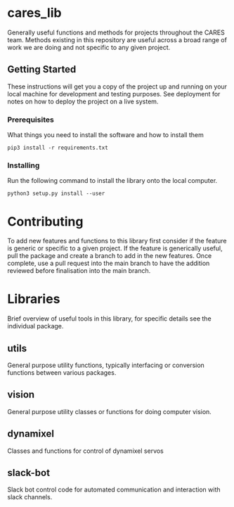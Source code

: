 # cares_lib
Generally useful functions and methods for projects throughout the CARES team. 
Methods existing in this repository are useful across a broad range of work we are doing and not specific to any given project.

## Getting Started
These instructions will get you a copy of the project up and running on your local machine for development and testing purposes. See deployment for notes on how to deploy the project on a live system.

### Prerequisites
What things you need to install the software and how to install them

```
pip3 install -r requirements.txt
```

### Installing
Run the following command to install the library onto the local computer. 

```
python3 setup.py install --user 
```

# Contributing
To add new features and functions to this library first consider if the feature is generic or specific to a given project.
If the feature is generically useful, pull the package and create a branch to add in the new features.
Once complete, use a pull request into the main branch to have the addition reviewed before finalisation into the main branch.

# Libraries
Brief overview of useful tools in this library, for specific details see the individual package. 

## utils
General purpose utility functions, typically interfacing or conversion functions between various packages.

## vision
General purpose utility classes or functions for doing computer vision.

## dynamixel
Classes and functions for control of dynamixel servos

## slack-bot
Slack bot control code for automated communication and interaction with slack channels.
